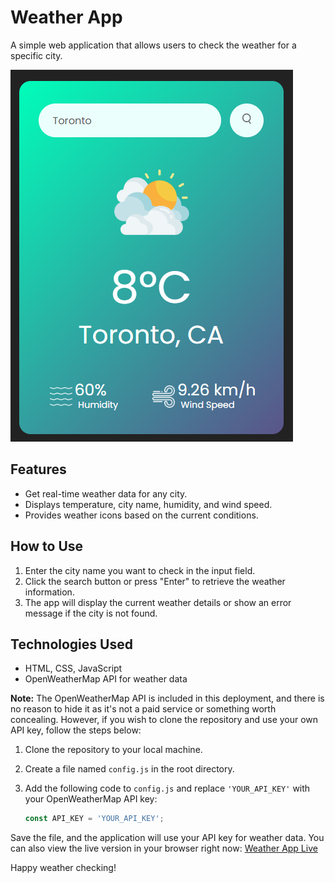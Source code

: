 # Weather App

A simple web application that allows users to check the weather for a specific city.

![Weather App Screenshot](Screenshot.png)

## Features

- Get real-time weather data for any city.
- Displays temperature, city name, humidity, and wind speed.
- Provides weather icons based on the current conditions.

## How to Use

1. Enter the city name you want to check in the input field.
2. Click the search button or press "Enter" to retrieve the weather information.
3. The app will display the current weather details or show an error message if the city is not found.

## Technologies Used

- HTML, CSS, JavaScript
- OpenWeatherMap API for weather data

**Note:** The OpenWeatherMap API is included in this deployment, and there is no reason to hide it as it's not a paid service or something worth concealing. However, if you wish to clone the repository and use your own API key, follow the steps below:

1. Clone the repository to your local machine.
2. Create a file named `config.js` in the root directory.
3. Add the following code to `config.js` and replace `'YOUR_API_KEY'` with your OpenWeatherMap API key:

   ```javascript
   const API_KEY = 'YOUR_API_KEY';

Save the file, and the application will use your API key for weather data.
You can also view the live version in your browser right now: [Weather App Live](https://sufianadnan.github.io/WeatherApp/)

Happy weather checking!
